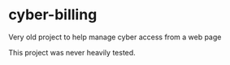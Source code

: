 # cyber-billing

Very old project to help manage cyber access from a web page

This project was never heavily tested.
